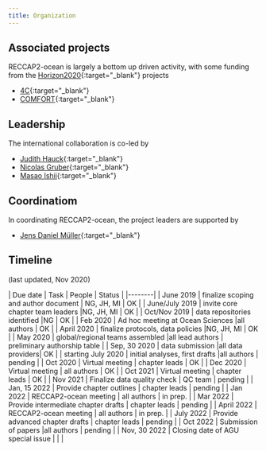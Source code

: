 ```yaml
---
title: Organization
---
```


## Associated projects

RECCAP2-ocean is largely a bottom up driven activity, with some funding from the [Horizon2020](https://ec.europa.eu/programmes/horizon2020/en){:target="_blank"} projects  
- [4C](https://4c-carbon.eu/){:target="_blank"}  
- [COMFORT](https://comfort.w.uib.no/){:target="_blank"}

## Leadership
The international collaboration is co-led by  
- [Judith Hauck](https://www.awi.de/ueber-uns/organisation/mitarbeiter/judith-hauck){:target="_blank"}  
- [Nicolas Gruber](https://usys.ethz.ch/en/people/profile.nicolas-gruber.html){:target="_blank"}
- [Masao Ishii](https://www.mri-jma.go.jp/Member/researcher/aoishiimasaoish_en.html){:target="_blank"}

## Coordinatiom
In coordinating RECCAP2-ocean, the project leaders are supported by  
- [Jens Daniel Müller](https://usys.ethz.ch/en/people/profile.Mjc2ODA3.TGlzdC82MzcsMzIwMTk3MjIy.html){:target="_blank"}  

## Timeline
(last updated, Nov 2020)

| Due date | Task | People | Status |
|--------|
| June 2019 | finalize scoping and author document | NG, JH, MI  | OK |
| June/July 2019 | invite core chapter team leaders |NG, JH, MI | OK |
| Oct/Nov 2019 | data repositories identified |NG | OK |
| Feb 2020 | Ad hoc meeting at Ocean Sciences |all authors | OK |
| April 2020  | finalize protocols, data policies |NG, JH, MI | OK |
| May 2020 | global/regional teams assembled |all lead authors | preliminary authorship table |
| Sep, 30 2020 | data submission |all data providers| OK |
| starting July 2020 | initial analyses, first drafts |all authors | pending |
| Oct 2020 | Virtual meeting | chapter leads | OK |
| Dec 2020 | Virtual meeting | all authors  | OK |
| Oct 2021 | Virtual meeting | chapter leads  | OK |
| Nov 2021 | Finalize data quality check | QC team  | pending |
| Jan, 15 2022 | Provide chapter outlines | chapter leads  | pending |
| Jan 2022 | RECCAP2-ocean meeting | all authors  | in prep. |
| Mar 2022 | Provide intermediate chapter drafts | chapter leads  | pending |
| April 2022 | RECCAP2-ocean meeting | all authors  | in prep. |
| July 2022 | Provide advanced chapter drafts | chapter leads  | pending |
| Oct 2022 | Submission of papers  |all authors  | pending |
| Nov, 30 2022 | Closing date of AGU special issue  |  |  |

